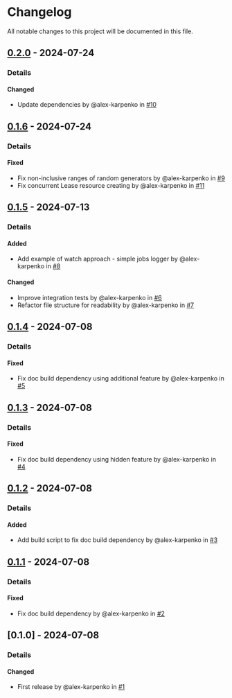 # Changelog

All notable changes to this project will be documented in this file.

## [0.2.0] - 2024-07-24
### Details
#### Changed
- Update dependencies by @alex-karpenko in [#10](https://github.com/alex-karpenko/kube-lease-manager/pull/10)

## [0.1.6] - 2024-07-24
### Details
#### Fixed
- Fix non-inclusive ranges of random generators by @alex-karpenko in [#9](https://github.com/alex-karpenko/kube-lease-manager/pull/9)
- Fix concurrent Lease resource creating by @alex-karpenko in [#11](https://github.com/alex-karpenko/kube-lease-manager/pull/11)

## [0.1.5] - 2024-07-13
### Details
#### Added
- Add example of watch approach - simple jobs logger by @alex-karpenko in [#8](https://github.com/alex-karpenko/kube-lease-manager/pull/8)

#### Changed
- Improve integration tests by @alex-karpenko in [#6](https://github.com/alex-karpenko/kube-lease-manager/pull/6)
- Refactor file structure for readability by @alex-karpenko in [#7](https://github.com/alex-karpenko/kube-lease-manager/pull/7)

## [0.1.4] - 2024-07-08
### Details
#### Fixed
- Fix doc build dependency using additional feature by @alex-karpenko in [#5](https://github.com/alex-karpenko/kube-lease-manager/pull/5)

## [0.1.3] - 2024-07-08
### Details
#### Fixed
- Fix doc build dependency using hidden feature by @alex-karpenko in [#4](https://github.com/alex-karpenko/kube-lease-manager/pull/4)

## [0.1.2] - 2024-07-08
### Details
#### Added
- Add build script to fix doc build dependency by @alex-karpenko in [#3](https://github.com/alex-karpenko/kube-lease-manager/pull/3)

## [0.1.1] - 2024-07-08
### Details
#### Fixed
- Fix doc build dependency by @alex-karpenko in [#2](https://github.com/alex-karpenko/kube-lease-manager/pull/2)

## [0.1.0] - 2024-07-08
### Details
#### Changed
- First release by @alex-karpenko in [#1](https://github.com/alex-karpenko/kube-lease-manager/pull/1)

[0.2.0]: https://github.com/alex-karpenko/kube-lease-manager/compare/v0.1.6..v0.2.0
[0.1.6]: https://github.com/alex-karpenko/kube-lease-manager/compare/v0.1.5..v0.1.6
[0.1.5]: https://github.com/alex-karpenko/kube-lease-manager/compare/v0.1.4..v0.1.5
[0.1.4]: https://github.com/alex-karpenko/kube-lease-manager/compare/v0.1.3..v0.1.4
[0.1.3]: https://github.com/alex-karpenko/kube-lease-manager/compare/v0.1.2..v0.1.3
[0.1.2]: https://github.com/alex-karpenko/kube-lease-manager/compare/v0.1.1..v0.1.2
[0.1.1]: https://github.com/alex-karpenko/kube-lease-manager/compare/v0.1.0..v0.1.1

<!-- generated by git-cliff -->
